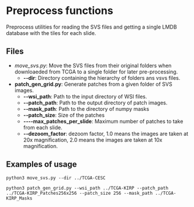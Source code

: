 # Preprocess functions

Preprocess utilities for reading the SVS files and getting a single LMDB database with the tiles for each slide.

## Files

- *move_svs.py*: Move the SVS files from their original folders when downloaeded from TCGA to a single folder for later pre-processing.
    - **--dir**: Directory containing the hierarchy of folders ans vsvs files.
- **patch_gen_grid.py**: Generate patches from a given folder of SVS images.
    - **--wsi_path**: Path to the input directory of WSI files.
    - **--patch_path**: Path to the output directory of patch images.
    - **--mask_path**: Path to the  directory of numpy masks
    - **--patch_size**: Size of the patches
    - **----max_patches_per_slide**: Maximum number of patches to take from each slide.
    - **--dezoom_factor**: dezoom  factor, 1.0 means the images are taken at 20x magnification, 2.0 means the images are taken at 10x magnification.

## Examples of usage

```[bash]
python3 move_svs.py --dir ../TCGA-CESC

python3 patch_gen_grid.py --wsi_path ../TCGA-KIRP --patch_path ../TCGA-KIRP_Patches256x256 --patch_size 256 --mask_path ../TCGA-KIRP_Masks
```
        
